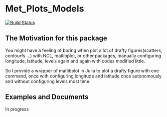# Met_Plots_Models

[![Build Status](https://travis-ci.org/zhujinxuan/Met_Plots_Models.jl.svg?branch=master)](https://travis-ci.org/zhujinxuan/Met_Plots_Models.jl)

## The Motivation for this package

You might have a feeling of boring when plot a lot of drafty figures(scatters, contourfs ...) with NCL, matlibplot, or other packages, manually configuring longitude, latitude, levels again and again with codes modified little. 

So I provide a wrapper of matlibplot in Julia to plot a drafty figure with one command, once with configuring longitude and latitude once autonomously and without configuring levels most time. 

## Examples and Documents
In progress

